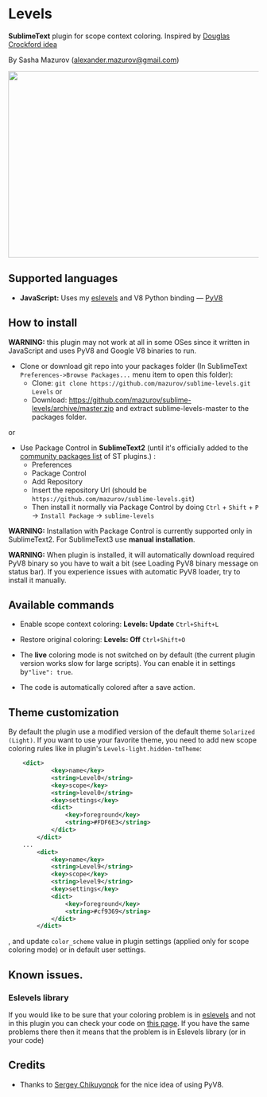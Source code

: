 # Levels

**SublimeText** plugin for scope context coloring.
Inspired by [Douglas Crockford idea](https://plus.google.com/u/0/113127438179392830442/posts/XjR4WmSDFAV)

By Sasha Mazurov (alexander.mazurov@gmail.com)

<img src="https://raw.github.com/mazurov/sublime-levels/master/examples/levels_demo.gif" width="600" height="375"/>

## Supported languages

* **JavaScript:** Uses my [eslevels][eslevels] and V8 Python binding  &mdash; [PyV8](https://github.com/emmetio/pyv8-binaries)

## How to install

**WARNING:** this plugin may not work at all in some OSes since it written in JavaScript and uses PyV8 and Google V8 binaries to run.



* Clone or download git repo into your packages folder (In SublimeText ```Preferences->Browse Packages...``` menu item to open this folder):
   - Clone: ```git clone https://github.com/mazurov/sublime-levels.git Levels```
   or
   - Download: https://github.com/mazurov/sublime-levels/archive/master.zip and extract sublime-levels-master to the packages folder.

or

*  Use Package Control in **SublimeText2** (until it's officially added to the [community packages list](http://wbond.net/sublime_packages/community) of ST plugins.) :
    * Preferences
    * Package Control
    * Add Repository
    * Insert the repository Url (should be `https://github.com/mazurov/sublime-levels.git`)
    * Then install it normally via Package Control by doing `Ctrl` + `Shift` + `P` -> `Install Package` -> `sublime-levels`

**WARNING:** Installation with Package Control is currently supported only in SublimeText2. For SublimeText3 use **manual installation**.


**WARNING:** When plugin is installed, it will automatically download required PyV8 binary so you have to wait a bit (see Loading PyV8 binary message on status bar). If you experience issues with automatic PyV8 loader, try to install it manually.

## Available commands

* Enable scope context coloring: __Levels: Update__ ```Ctrl+Shift+L```
* Restore original coloring: __Levels: Off__ ```Ctrl+Shift+O```

* The **live** coloring mode  is not switched on by default (the current plugin version works slow for large scripts). You can enable it in settings  by```"live": true```.
* The code is automatically colored after a save action.




## Theme customization

By default the plugin use a modified version of the default theme ```Solarized (Light)```. If you want to use your favorite theme, you need to add new scope coloring rules like in plugin's ```Levels-light.hidden-tmTheme```:

```xml
    <dict>
            <key>name</key>
            <string>Level0</string>
            <key>scope</key>
            <string>level0</string>
            <key>settings</key>
            <dict>
                <key>foreground</key>
                <string>#FDF6E3</string>
            </dict>
        </dict>
    ...
        <dict>
            <key>name</key>
            <string>Level9</string>
            <key>scope</key>
            <string>level9</string>
            <key>settings</key>
            <dict>
                <key>foreground</key>
                <string>#cf9369</string>
            </dict>
        </dict>
```

, and update ```color_scheme``` value in plugin settings (applied only for
scope coloring mode) or in default user settings.


## Known issues.

### Eslevels library

If you would like to be sure that your coloring problem is in [eslevels][eslevels] and not in
this plugin you can check your code on [this page](http://mazurov.github.io/eslevels-demo). 
If you have the same problems there then it means that the problem is in Eslevels library (or in your code)

## Credits

* Thanks to [Sergey Chikuyonok](https://github.com/sergeche) for the nice
idea of using PyV8.


[eslevels]: https://github.com/mazurov/eslevels
